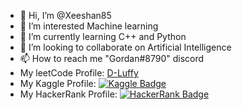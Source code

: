 - 👋 Hi, I’m @Xeeshan85
- 👀 I’m interested Machine learning
- 🌱 I’m currently learning C++ and Python
- 💞️ I’m looking to collaborate on Artificial Intelligence
- 📫 How to reach me "Gordan#8790" discord
- My leetCode Profile: [D-Luffy](https://leetcode.com/u/D-Luffy/)
- My Kaggle Profile: [![Kaggle Badge](https://img.shields.io/badge/Kaggle-Profile-blue)](https://www.kaggle.com/zeeshanx)
- My HackerRank Profile: [![HackerRank Badge](https://img.shields.io/badge/HackerRank-Profile-green)](https://www.hackerrank.com/i220615)

<!---
Xeeshan85/Xeeshan85 is a ✨ special ✨ repository because its `README.md` (this file) appears on your GitHub profile.
You can click the Preview link to take a look at your changes.
--->
